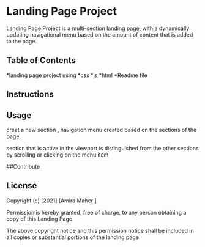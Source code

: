# Landing Page Project

Landing Page Project is a multi-section landing page, with a dynamically updating navigational menu based on the amount of content that is added to the page.

## Table of Contents

*landing page project using
*css 
*js 
*html
*Readme file


## Instructions

## Usage

creat a new section , navigation menu created based on the sections of the page.

section that is active in the viewport is distinguished from the other sections by scrolling or clicking on the menu item 


##Contribute

## License

Copyright (c) [2021] [Amira Maher ]

Permission is hereby granted, free of charge, to any person obtaining a copy
of this Landing Page 

The above copyright notice and this permission notice shall be included in all
copies or substantial portions of the landing page
